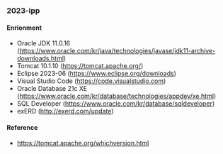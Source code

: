 ### 2023-ipp

#### Enrionment
- Oracle JDK 11.0.16 (https://www.oracle.com/kr/java/technologies/javase/jdk11-archive-downloads.html)
- Tomcat 10.1.10 (https://tomcat.apache.org/)
- Eclipse 2023-06 (https://www.eclipse.org/downloads)
- Visual Studio Code (https://code.visualstudio.com)
- Oracle Database 21c XE (https://www.oracle.com/kr/database/technologies/appdev/xe.html)
- SQL Developer (https://www.oracle.com/kr/database/sqldeveloper)
- exERD (http://exerd.com/update)

#### Reference
- https://tomcat.apache.org/whichversion.html